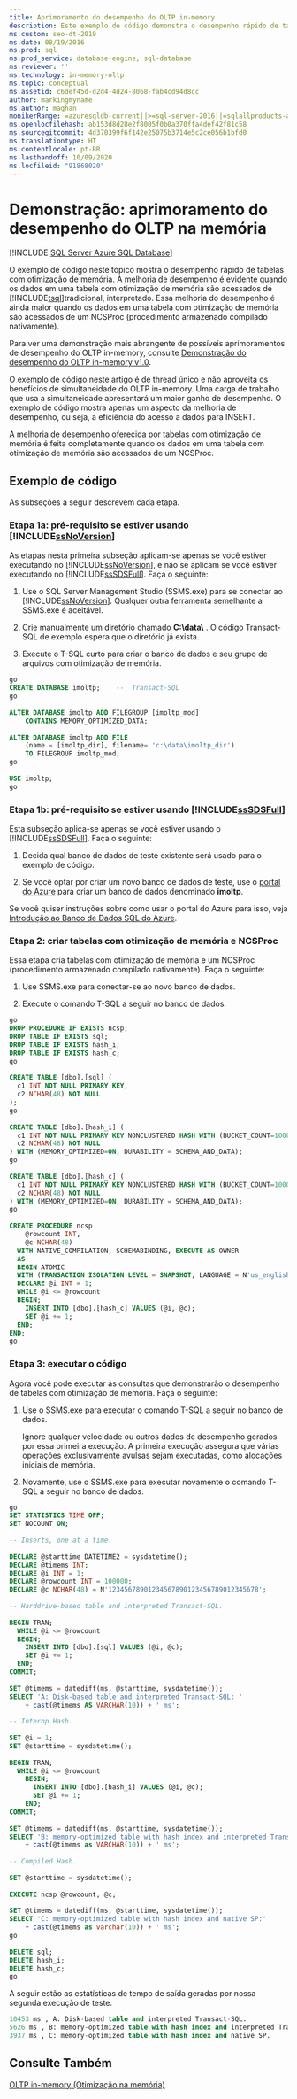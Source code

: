 ```yaml
---
title: Aprimoramento do desempenho do OLTP in-memory
description: Este exemplo de código demonstra o desempenho rápido de tabelas com otimização de memória com Transact-SQL interpretado e um procedimento armazenado compilado nativamente.
ms.custom: seo-dt-2019
ms.date: 08/19/2016
ms.prod: sql
ms.prod_service: database-engine, sql-database
ms.reviewer: ''
ms.technology: in-memory-oltp
ms.topic: conceptual
ms.assetid: c6def45d-d2d4-4d24-8068-fab4cd94d8cc
author: markingmyname
ms.author: maghan
monikerRange: =azuresqldb-current||>=sql-server-2016||=sqlallproducts-allversions||>=sql-server-linux-2017||=azuresqldb-mi-current
ms.openlocfilehash: ab153d8d28e2f8005f0b0a370ffa4def42f81c58
ms.sourcegitcommit: 4d370399f6f142e25075b3714e5c2ce056b1bfd0
ms.translationtype: HT
ms.contentlocale: pt-BR
ms.lasthandoff: 10/09/2020
ms.locfileid: "91868020"
---
```

# <a name="demonstration-performance-improvement-of-in-memory-oltp"></a>Demonstração: aprimoramento do desempenho do OLTP na memória
[!INCLUDE [SQL Server Azure SQL Database](../../includes/applies-to-version/sql-asdb.md)]

  O exemplo de código neste tópico mostra o desempenho rápido de tabelas com otimização de memória. A melhoria de desempenho é evidente quando os dados em uma tabela com otimização de memória são acessados de [!INCLUDE[tsql](../../includes/tsql-md.md)]tradicional, interpretado. Essa melhoria do desempenho é ainda maior quando os dados em uma tabela com otimização de memória são acessados de um NCSProc (procedimento armazenado compilado nativamente).  
 
Para ver uma demonstração mais abrangente de possíveis aprimoramentos de desempenho do OLTP in-memory, consulte [Demonstração do desempenho do OLTP in-memory v1.0](https://github.com/Microsoft/sql-server-samples/releases/tag/in-memory-oltp-demo-v1.0). 
  
 O exemplo de código neste artigo é de thread único e não aproveita os benefícios de simultaneidade do OLTP in-memory. Uma carga de trabalho que usa a simultaneidade apresentará um maior ganho de desempenho. O exemplo de código mostra apenas um aspecto da melhoria de desempenho, ou seja, a eficiência do acesso a dados para INSERT.  
  
 A melhoria de desempenho oferecida por tabelas com otimização de memória é feita completamente quando os dados em uma tabela com otimização de memória são acessados de um NCSProc.  
  
## <a name="code-example"></a>Exemplo de código  
 As subseções a seguir descrevem cada etapa.  
  
### <a name="step-1a-prerequisite-if-using-ssnoversion"></a>Etapa 1a: pré-requisito se estiver usando [!INCLUDE[ssNoVersion](../../includes/ssnoversion-md.md)]  
 As etapas nesta primeira subseção aplicam-se apenas se você estiver executando no [!INCLUDE[ssNoVersion](../../includes/ssnoversion-md.md)], e não se aplicam se você estiver executando no [!INCLUDE[ssSDSFull](../../includes/sssdsfull-md.md)]. Faça o seguinte:  
  
1.  Use o SQL Server Management Studio (SSMS.exe) para se conectar ao [!INCLUDE[ssNoVersion](../../includes/ssnoversion-md.md)]. Qualquer outra ferramenta semelhante a SSMS.exe é aceitável.  
  
2.  Crie manualmente um diretório chamado **C:\data\\** . O código Transact-SQL de exemplo espera que o diretório já exista.  
  
3.  Execute o T-SQL curto para criar o banco de dados e seu grupo de arquivos com otimização de memória.  
  
```sql  
go  
CREATE DATABASE imoltp;    --  Transact-SQL  
go  
  
ALTER DATABASE imoltp ADD FILEGROUP [imoltp_mod]  
    CONTAINS MEMORY_OPTIMIZED_DATA;  
  
ALTER DATABASE imoltp ADD FILE  
    (name = [imoltp_dir], filename= 'c:\data\imoltp_dir')  
    TO FILEGROUP imoltp_mod;  
go  
  
USE imoltp;  
go  
```  
  
### <a name="step-1b-prerequisite-if-using-sssdsfull"></a>Etapa 1b: pré-requisito se estiver usando [!INCLUDE[ssSDSFull](../../includes/sssdsfull-md.md)]  
 Esta subseção aplica-se apenas se você estiver usando o [!INCLUDE[ssSDSFull](../../includes/sssdsfull-md.md)]. Faça o seguinte:  
  
1.  Decida qual banco de dados de teste existente será usado para o exemplo de código.  
  
2.  Se você optar por criar um novo banco de dados de teste, use o [portal do Azure](https://portal.azure.com) para criar um banco de dados denominado **imoltp**.  
  
 Se você quiser instruções sobre como usar o portal do Azure para isso, veja [Introdução ao Banco de Dados SQL do Azure](/azure/azure-sql/database/single-database-create-quickstart).  
  
### <a name="step-2-create-memory-optimized-tables-and-ncsproc"></a>Etapa 2: criar tabelas com otimização de memória e NCSProc  
 Essa etapa cria tabelas com otimização de memória e um NCSProc (procedimento armazenado compilado nativamente). Faça o seguinte:  
  
1.  Use SSMS.exe para conectar-se ao novo banco de dados.  
  
2.  Execute o comando T-SQL a seguir no banco de dados.  
  
```sql  
go  
DROP PROCEDURE IF EXISTS ncsp;  
DROP TABLE IF EXISTS sql;  
DROP TABLE IF EXISTS hash_i;  
DROP TABLE IF EXISTS hash_c;  
go  
  
CREATE TABLE [dbo].[sql] (  
  c1 INT NOT NULL PRIMARY KEY,  
  c2 NCHAR(48) NOT NULL  
);  
go  
  
CREATE TABLE [dbo].[hash_i] (  
  c1 INT NOT NULL PRIMARY KEY NONCLUSTERED HASH WITH (BUCKET_COUNT=1000000),  
  c2 NCHAR(48) NOT NULL  
) WITH (MEMORY_OPTIMIZED=ON, DURABILITY = SCHEMA_AND_DATA);  
go  
  
CREATE TABLE [dbo].[hash_c] (  
  c1 INT NOT NULL PRIMARY KEY NONCLUSTERED HASH WITH (BUCKET_COUNT=1000000),  
  c2 NCHAR(48) NOT NULL  
) WITH (MEMORY_OPTIMIZED=ON, DURABILITY = SCHEMA_AND_DATA);  
go  
  
CREATE PROCEDURE ncsp  
    @rowcount INT,  
    @c NCHAR(48)  
  WITH NATIVE_COMPILATION, SCHEMABINDING, EXECUTE AS OWNER  
  AS   
  BEGIN ATOMIC   
  WITH (TRANSACTION ISOLATION LEVEL = SNAPSHOT, LANGUAGE = N'us_english')  
  DECLARE @i INT = 1;  
  WHILE @i <= @rowcount  
  BEGIN;  
    INSERT INTO [dbo].[hash_c] VALUES (@i, @c);  
    SET @i += 1;  
  END;  
END;  
go  
```  
  
### <a name="step-3-run-the-code"></a>Etapa 3: executar o código  
 Agora você pode executar as consultas que demonstrarão o desempenho de tabelas com otimização de memória. Faça o seguinte:  
  
1.  Use o SSMS.exe para executar o comando T-SQL a seguir no banco de dados.  
  
     Ignore qualquer velocidade ou outros dados de desempenho gerados por essa primeira execução. A primeira execução assegura que várias operações exclusivamente avulsas sejam executadas, como alocações iniciais de memória.  
  
2.  Novamente, use o SSMS.exe para executar novamente o comando T-SQL a seguir no banco de dados.  
  
```sql  
go  
SET STATISTICS TIME OFF;  
SET NOCOUNT ON;  
  
-- Inserts, one at a time.  
  
DECLARE @starttime DATETIME2 = sysdatetime();  
DECLARE @timems INT;  
DECLARE @i INT = 1;  
DECLARE @rowcount INT = 100000;  
DECLARE @c NCHAR(48) = N'12345678901234567890123456789012345678';  
  
-- Harddrive-based table and interpreted Transact-SQL.  
  
BEGIN TRAN;  
  WHILE @i <= @rowcount  
  BEGIN;  
    INSERT INTO [dbo].[sql] VALUES (@i, @c);  
    SET @i += 1;  
  END;  
COMMIT;  
  
SET @timems = datediff(ms, @starttime, sysdatetime());  
SELECT 'A: Disk-based table and interpreted Transact-SQL: '  
    + cast(@timems AS VARCHAR(10)) + ' ms';  
  
-- Interop Hash.  
  
SET @i = 1;  
SET @starttime = sysdatetime();  
  
BEGIN TRAN;  
  WHILE @i <= @rowcount  
    BEGIN;  
      INSERT INTO [dbo].[hash_i] VALUES (@i, @c);  
      SET @i += 1;  
    END;  
COMMIT;  
  
SET @timems = datediff(ms, @starttime, sysdatetime());  
SELECT 'B: memory-optimized table with hash index and interpreted Transact-SQL: '  
    + cast(@timems as VARCHAR(10)) + ' ms';  
  
-- Compiled Hash.  
  
SET @starttime = sysdatetime();  
  
EXECUTE ncsp @rowcount, @c;  
  
SET @timems = datediff(ms, @starttime, sysdatetime());  
SELECT 'C: memory-optimized table with hash index and native SP:'  
    + cast(@timems as varchar(10)) + ' ms';  
go  
  
DELETE sql;  
DELETE hash_i;  
DELETE hash_c;  
go  
```  
  
 A seguir estão as estatísticas de tempo de saída geradas por nossa segunda execução de teste.  
  
```sql  
10453 ms , A: Disk-based table and interpreted Transact-SQL.  
5626 ms , B: memory-optimized table with hash index and interpreted Transact-SQL.  
3937 ms , C: memory-optimized table with hash index and native SP.  
```  
  
## <a name="see-also"></a>Consulte Também  
 [OLTP in-memory &#40;Otimização na memória&#41;](../../relational-databases/in-memory-oltp/in-memory-oltp-in-memory-optimization.md)  
  
